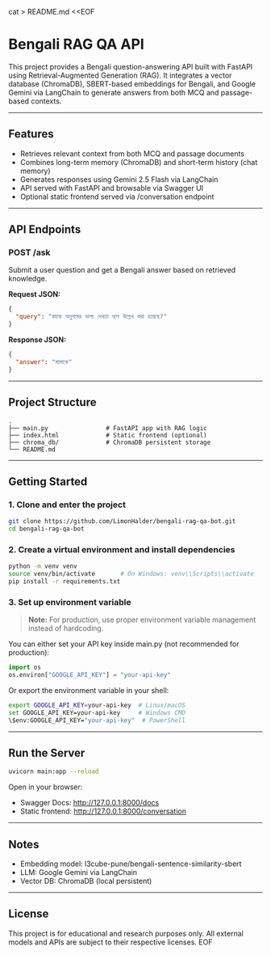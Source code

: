 cat > README.md <<EOF
# Bengali RAG QA API

This project provides a Bengali question-answering API built with FastAPI using Retrieval-Augmented Generation (RAG). It integrates a vector database (ChromaDB), SBERT-based embeddings for Bengali, and Google Gemini via LangChain to generate answers from both MCQ and passage-based contexts.

---

## Features

- Retrieves relevant context from both MCQ and passage documents  
- Combines long-term memory (ChromaDB) and short-term history (chat memory)  
- Generates responses using Gemini 2.5 Flash via LangChain  
- API served with FastAPI and browsable via Swagger UI  
- Optional static frontend served via /conversation endpoint  

---

## API Endpoints

### POST /ask

Submit a user question and get a Bengali answer based on retrieved knowledge.

**Request JSON:**

```json
{
  "query": "কাকে অনুপমের ভাগ্য দেবতা বলে উল্লেখ করা হয়েছে?"
}
```

**Response JSON:**

```json
{
  "answer": "মামাকে"
}
```

---

## Project Structure

```
.
├── main.py                # FastAPI app with RAG logic
├── index.html             # Static frontend (optional)
├── chroma_db/             # ChromaDB persistent storage
└── README.md
```

---

## Getting Started

### 1. Clone and enter the project

```bash
git clone https://github.com/LimonHalder/bengali-rag-qa-bot.git
cd bengali-rag-qa-bot
```

### 2. Create a virtual environment and install dependencies

```bash
python -m venv venv
source venv/bin/activate       # On Windows: venv\\Scripts\\activate
pip install -r requirements.txt
```

### 3. Set up environment variable

> **Note:** For production, use proper environment variable management instead of hardcoding.

You can either set your API key inside main.py (not recommended for production):

```python
import os
os.environ["GOOGLE_API_KEY"] = "your-api-key"
```

Or export the environment variable in your shell:

```bash
export GOOGLE_API_KEY=your-api-key  # Linux/macOS
set GOOGLE_API_KEY=your-api-key     # Windows CMD
\$env:GOOGLE_API_KEY="your-api-key"  # PowerShell
```

---

## Run the Server

```bash
uvicorn main:app --reload
```

Open in your browser:

- Swagger Docs: http://127.0.0.1:8000/docs  
- Static frontend: http://127.0.0.1:8000/conversation

---

## Notes

- Embedding model: l3cube-pune/bengali-sentence-similarity-sbert  
- LLM: Google Gemini via LangChain  
- Vector DB: ChromaDB (local persistent)

---

## License

This project is for educational and research purposes only. All external models and APIs are subject to their respective licenses.
EOF
